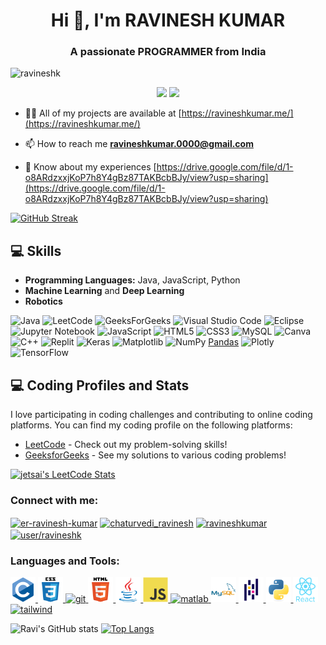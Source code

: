 <h1 align="center">Hi 👋, I'm RAVINESH KUMAR</h1>
<h3 align="center">A passionate PROGRAMMER from India</h3>

<p align="left"> <img src="https://komarev.com/ghpvc/?username=ravineshk&label=Profile%20views&color=0e75b6&style=flat" alt="ravineshk" /> </p>
<p align="center">
 <img src="https://badges.pufler.dev/repos/ravineshk"/>
 <img src="https://badges.pufler.dev/commits/monthly/ravineshk" />

</p>

- 👨‍💻 All of my projects are available at [https://ravineshkumar.me/](https://ravineshkumar.me/)

- 📫 How to reach me **ravineshkumar.0000@gmail.com**

- 📄 Know about my experiences [https://drive.google.com/file/d/1-o8ARdzxxjKoP7h8Y4gBz87TAKBcbBJy/view?usp=sharing](https://drive.google.com/file/d/1-o8ARdzxxjKoP7h8Y4gBz87TAKBcbBJy/view?usp=sharing)


[![GitHub Streak](http://github-readme-streak-stats.herokuapp.com?user=ravineshk&theme=github-dark&hide_border=true&date_format=M%20j%5B%2C%20Y%5D&card_width=1000)](https://git.io/streak-stats)

## 💻 Skills   
<!--[![My Skills](https://skills.thijs.gg/icons?i=js,html,css,figma,git,java,mysql,r,mongodb,py,nodejs)](https://skills.thijs.gg)-->

- **Programming Languages:** Java, JavaScript, Python
- **Machine Learning** and **Deep Learning**
- **Robotics**</br>

![Java](https://img.shields.io/badge/java-%23ED8B00.svg?style=for-the-badge&logo=openjdk&logoColor=white)
![LeetCode](https://img.shields.io/badge/LeetCode-000000?style=for-the-badge&logo=LeetCode&logoColor=#d16c06)
![GeeksForGeeks](https://img.shields.io/badge/GeeksforGeeks-gray?style=for-the-badge&logo=geeksforgeeks&logoColor=35914c)
![Visual Studio Code](https://img.shields.io/badge/Visual%20Studio%20Code-0078d7.svg?style=for-the-badge&logo=visual-studio-code&logoColor=white)
![Eclipse](https://img.shields.io/badge/Eclipse-FE7A16.svg?style=for-the-badge&logo=Eclipse&logoColor=white)
![Jupyter Notebook](https://img.shields.io/badge/jupyter-%23FA0F00.svg?style=for-the-badge&logo=jupyter&logoColor=white)
![JavaScript](https://img.shields.io/badge/javascript-%23323330.svg?style=for-the-badge&logo=javascript&logoColor=%23F7DF1E)
![HTML5](https://img.shields.io/badge/html5-%23E34F26.svg?style=for-the-badge&logo=html5&logoColor=white)
![CSS3](https://img.shields.io/badge/css3-%231572B6.svg?style=for-the-badge&logo=css3&logoColor=white)
![MySQL](https://img.shields.io/badge/mysql-%2300f.svg?style=for-the-badge&logo=mysql&logoColor=white)
![Canva](https://img.shields.io/badge/Canva-%2300C4CC.svg?style=for-the-badge&logo=Canva&logoColor=white)
![C++](https://img.shields.io/badge/c++-%2300599C.svg?style=for-the-badge&logo=c%2B%2B&logoColor=white)
![Replit](https://img.shields.io/badge/Replit-DD1200?style=for-the-badge&logo=Replit&logoColor=white)
![Keras](https://img.shields.io/badge/Keras-%23D00000.svg?style=for-the-badge&logo=Keras&logoColor=white)
![Matplotlib](https://img.shields.io/badge/Matplotlib-%23ffffff.svg?style=for-the-badge&logo=Matplotlib&logoColor=black)
![NumPy](https://img.shields.io/badge/numpy-%23013243.svg?style=for-the-badge&logo=numpy&logoColor=white)
[Pandas](https://img.shields.io/badge/pandas-%23150458.svg?style=for-the-badge&logo=pandas&logoColor=white)
![Plotly](https://img.shields.io/badge/Plotly-%233F4F75.svg?style=for-the-badge&logo=plotly&logoColor=white)
![TensorFlow](https://img.shields.io/badge/TensorFlow-%23FF6F00.svg?style=for-the-badge&logo=TensorFlow&logoColor=white)


## 💻 Coding Profiles and Stats

I love participating in coding challenges and contributing to online coding platforms. You can find my coding profile on the following platforms:

- [LeetCode](https://leetcode.com/ravineshkumar/) - Check out my problem-solving skills!
- [GeeksforGeeks](https://auth.geeksforgeeks.org/user/ravineshk) - See my solutions to various coding problems!

<!--![Leetcode Stats](https://leetcard.jacoblin.cool/prajjwalchauhan_09?ext=heatmap)-->
[![jetsai's LeetCode Stats](https://leetcode-stats.vercel.app/api?username=ravineshkumar&theme=Dark&width=500)](https://leetcode.com/ravineshkumar/)



<h3 align="left">Connect with me:</h3>
<p align="left">
<a href="https://linkedin.com/in/er-ravinesh-kumar" target="blank"><img align="center" src="https://raw.githubusercontent.com/rahuldkjain/github-profile-readme-generator/master/src/images/icons/Social/linked-in-alt.svg" alt="er-ravinesh-kumar" height="30" width="40" /></a>
<a href="https://instagram.com/chaturvedi_ravinesh" target="blank"><img align="center" src="https://raw.githubusercontent.com/rahuldkjain/github-profile-readme-generator/master/src/images/icons/Social/instagram.svg" alt="chaturvedi_ravinesh" height="30" width="40" /></a>
<a href="https://www.leetcode.com/ravineshkumar" target="blank"><img align="center" src="https://raw.githubusercontent.com/rahuldkjain/github-profile-readme-generator/master/src/images/icons/Social/leet-code.svg" alt="ravineshkumar" height="30" width="40" /></a>
<a href="https://auth.geeksforgeeks.org/user/user/ravineshk" target="blank"><img align="center" src="https://raw.githubusercontent.com/rahuldkjain/github-profile-readme-generator/master/src/images/icons/Social/geeks-for-geeks.svg" alt="user/ravineshk" height="30" width="40" /></a>
</p>


<h3 align="left">Languages and Tools:</h3>
<p align="left"> <a href="https://www.cprogramming.com/" target="_blank" rel="noreferrer"> <img src="https://raw.githubusercontent.com/devicons/devicon/master/icons/c/c-original.svg" alt="c" width="40" height="40"/> </a> <a href="https://www.w3schools.com/css/" target="_blank" rel="noreferrer"> <img src="https://raw.githubusercontent.com/devicons/devicon/master/icons/css3/css3-original-wordmark.svg" alt="css3" width="40" height="40"/> </a> <a href="https://git-scm.com/" target="_blank" rel="noreferrer"> <img src="https://www.vectorlogo.zone/logos/git-scm/git-scm-icon.svg" alt="git" width="40" height="40"/> </a> <a href="https://www.w3.org/html/" target="_blank" rel="noreferrer"> <img src="https://raw.githubusercontent.com/devicons/devicon/master/icons/html5/html5-original-wordmark.svg" alt="html5" width="40" height="40"/> </a> <a href="https://www.java.com" target="_blank" rel="noreferrer"> <img src="https://raw.githubusercontent.com/devicons/devicon/master/icons/java/java-original.svg" alt="java" width="40" height="40"/> </a> <a href="https://developer.mozilla.org/en-US/docs/Web/JavaScript" target="_blank" rel="noreferrer"> <img src="https://raw.githubusercontent.com/devicons/devicon/master/icons/javascript/javascript-original.svg" alt="javascript" width="40" height="40"/> </a> <a href="https://www.mathworks.com/" target="_blank" rel="noreferrer"> <img src="https://upload.wikimedia.org/wikipedia/commons/2/21/Matlab_Logo.png" alt="matlab" width="40" height="40"/> </a> <a href="https://www.mysql.com/" target="_blank" rel="noreferrer"> <img src="https://raw.githubusercontent.com/devicons/devicon/master/icons/mysql/mysql-original-wordmark.svg" alt="mysql" width="40" height="40"/> </a> <a href="https://pandas.pydata.org/" target="_blank" rel="noreferrer"> <img src="https://raw.githubusercontent.com/devicons/devicon/2ae2a900d2f041da66e950e4d48052658d850630/icons/pandas/pandas-original.svg" alt="pandas" width="40" height="40"/> </a> <a href="https://www.python.org" target="_blank" rel="noreferrer"> <img src="https://raw.githubusercontent.com/devicons/devicon/master/icons/python/python-original.svg" alt="python" width="40" height="40"/> </a> <a href="https://reactjs.org/" target="_blank" rel="noreferrer"> <img src="https://raw.githubusercontent.com/devicons/devicon/master/icons/react/react-original-wordmark.svg" alt="react" width="40" height="40"/> </a> <a href="https://tailwindcss.com/" target="_blank" rel="noreferrer"> <img src="https://www.vectorlogo.zone/logos/tailwindcss/tailwindcss-icon.svg" alt="tailwind" width="40" height="40"/> </a> </p>

![Ravi's GitHub stats](https://github-readme-stats.vercel.app/api?username=ravineshk&show_icons=true&theme=transparent&hide_border=true&width=500)
[![Top Langs](https://github-readme-stats.vercel.app/api/top-langs/?username=ravineshk&layout=compact&theme=transparent&hide_border=true)](https://github.com/anuraghazra/github-readme-stats)

